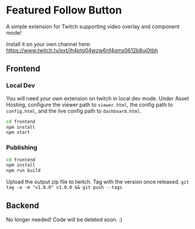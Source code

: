 # Featured Follow Button

A simple extension for Twitch supporting video overlay and component mode!

Install it on your own channel here:
https://www.twitch.tv/ext/ih4ptg04wzw6nf4qms0612b8uj0tbh

## Frontend
### Local Dev
You will need your own extension on twitch in local dev mode.
Under Asset Hosting, configure the viewer path to `viewer.html`,
the config path to `config.html`, and the live config path
to `dashboard.html`.

```sh
cd frontend
npm install
npm start
```

### Publishing

```sh
cd frontend
npm install
npm run build
```

Upload the output zip file to twitch.
Tag with the version once released. `git tag -a -m "v1.0.0" v1.0.0 && git push --tags`

## Backend

No longer needed! Code will be deleted soon. :)
